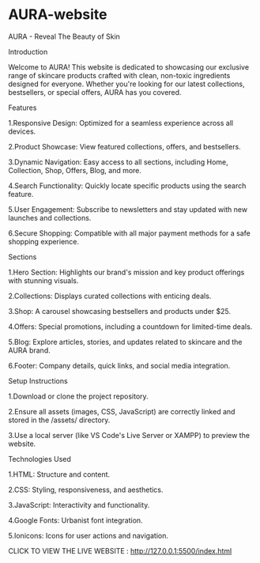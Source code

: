 # AURA-website

AURA - Reveal The Beauty of Skin

Introduction

Welcome to AURA! This website is dedicated to showcasing our exclusive range of skincare products crafted with clean, non-toxic ingredients designed for everyone. Whether you're looking for our latest collections, bestsellers, or special offers, AURA has you covered.


Features

1.Responsive Design: Optimized for a seamless experience across all devices.

2.Product Showcase: View featured collections, offers, and bestsellers.

3.Dynamic Navigation: Easy access to all sections, including Home, Collection, Shop, Offers, Blog, and more.

4.Search Functionality: Quickly locate specific products using the search feature.

5.User Engagement: Subscribe to newsletters and stay updated with new launches and collections.

6.Secure Shopping: Compatible with all major payment methods for a safe shopping experience.



Sections

1.Hero Section: Highlights our brand's mission and key product offerings with stunning visuals.

2.Collections: Displays curated collections with enticing deals.

3.Shop: A carousel showcasing bestsellers and products under $25.

4.Offers: Special promotions, including a countdown for limited-time deals.

5.Blog: Explore articles, stories, and updates related to skincare and the AURA brand.

6.Footer: Company details, quick links, and social media integration.



Setup Instructions

1.Download or clone the project repository.

2.Ensure all assets (images, CSS, JavaScript) are correctly linked and stored in the /assets/ directory.

3.Use a local server (like VS Code's Live Server or XAMPP) to preview the website.




Technologies Used

1.HTML: Structure and content.

2.CSS: Styling, responsiveness, and aesthetics.

3.JavaScript: Interactivity and functionality.

4.Google Fonts: Urbanist font integration.

5.Ionicons: Icons for user actions and navigation.



CLICK TO VIEW THE LIVE WEBSITE : http://127.0.0.1:5500/index.html


